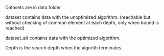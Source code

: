 Datasets are in data folder

dataset contains data with the unoptimized algorithm. (reachable but without checking of common element at each depth, only when bound is reached)

dataset_alt contains data with the optimized algorithm.

Depth is the search depth when the algorith terminates.
